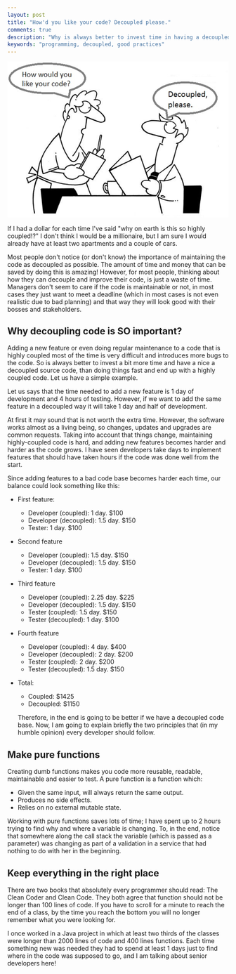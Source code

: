 ```yaml
---
layout: post
title: "How'd you like your code? Decoupled please."
comments: true
description: "Why is always better to invest time in having a decoupled code base."
keywords: "programming, decoupled, good practices"
--- 
```


![Decopled](/assets/images/posts/decoupled-please.jpg)

If I had a dollar for each time I've said "why on earth is this so highly coupled!?" I don't think I would be a millionaire, but I am sure I would already have at least two apartments and a couple of cars.

Most people don't notice (or don't know) the importance of maintaining the code as decoupled as possible. The amount of time and money that can be saved by doing this is amazing! However, for most people, thinking about how they can decouple and improve their code, is just a waste of time. Managers don't seem to care if the code is maintainable or not, in most cases they just want to meet a deadline (which in most cases is not even realistic due to bad planning) and that way they will look good with their bosses and stakeholders.

## Why decoupling code is SO important?

Adding a new feature or even doing regular maintenance to a code that is highly coupled most of the time is very difficult and introduces more bugs to the code. So is always better to invest a bit more time and have a nice a decoupled source code, than doing things fast and end up with a highly coupled code. Let us have a simple example.

Let us says that the time needed to add a new feature is 1 day of development and 4 hours of testing. However, if we want to add the same feature in a decoupled way it will take 1 day and half of development.

At first it may sound that is not worth the extra time. However, the software works almost as a living being, so changes, updates and upgrades are common requests. Taking into account that things change, maintaining highly-coupled code is hard, and adding new features becomes harder and harder as the code grows. I have seen developers take days to implement features that should have taken hours if the code was done well from the start.

Since adding features to a bad code base becomes harder each time, our balance could look something like this:

  - First feature:
    - Developer (coupled): 1 day. $100
    - Developer (decoupled): 1.5 day. $150
    - Tester: 1 day. $100
  - Second feature
    - Developer (coupled): 1.5 day. $150
    - Developer (decoupled): 1.5 day. $150
    - Tester: 1 day. $100
  - Third feature
    - Developer (coupled): 2.25 day. $225
    - Developer (decoupled): 1.5 day. $150
    - Tester (coupled): 1.5 day. $150
    - Tester (decoupled): 1 day. $100
  - Fourth feature
    - Developer (coupled): 4 day. $400
    - Developer (decoupled): 2 day. $200
    - Tester (coupled): 2 day. $200
    - Tester (decoupled): 1.5 day. $150
  - Total:
    - Coupled: $1425
    - Decoupled: $1150

    Therefore, in the end is going to be better if we have a decoupled code base. Now, I am going to explain briefly the two principles that (in my humble opinion) every developer should follow.

## Make pure functions

Creating dumb functions makes you code more reusable, readable, maintainable and easier to test. A pure function is a function which:
  - Given the same input, will always return the same output.
  - Produces no side effects.
  - Relies on no external mutable state.

Working with pure functions saves lots of time; I have spent up to 2 hours trying to find why and where a variable is changing. To, in the end, notice that somewhere along the call stack the variable (which is passed as a parameter) was changing as part of a validation in a service that had nothing to do with her in the beginning.

## Keep everything in the right place

There are two books that absolutely every programmer should read: The Clean Coder and Clean Code. They both agree that function should not be longer than 100 lines of code. If you have to scroll for a minute to reach the end of a class, by the time you reach the bottom you will no longer remember what you were looking for.

I once worked in a Java project in which at least two thirds of the classes were longer than 2000 lines of code and 400 lines functions. Each time something new was needed they had to spend at least 1 days just to find where in the code was supposed to go, and I am talking about senior developers here!